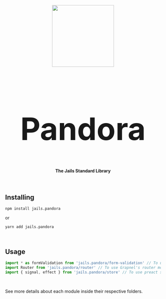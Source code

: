 
<div align="center">
    <img src="https://github.com/user-attachments/assets/10960097-a681-4229-b122-c0dc5a2bbdfe" height="200" />
</div>

<div align="center">
    <h1 style="font-size:100px">Pandora</h1>
    <h4>The Jails Standard Library</h4>
</div>

<br />

## Installing

```
npm install jails.pandora
```
or

```
yarn add jails.pandora
```

<br />

## Usage 

```ts
import * as formValidation from 'jails.pandora/form-validation' // To use form-validation component
import Router from 'jails.pandora/router' // To use Grapnel's router module
import { signal, effect } from 'jails.pandora/store' // To use preact store module wrapper 
```

<br />

See more details about each module inside their respective folders.
